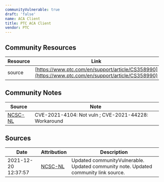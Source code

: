 ```yaml
---
communityVulnerable: true
draft: 'false'
name: ACA Client
title: PTC ACA Client
vendor: PTC
---
```



## Community Resources
| Resource | Link |
| --- | --- |
| source | [https://www.ptc.com/en/support/article/CS358990](https://www.ptc.com/en/support/article/CS358990) |

## Community Notes
| Source | Note |
| --- | --- |
| [NCSC-NL](https://github.com/NCSC-NL/log4shell/blob/main/software/README.md) | CVE-2021-4104: Not vuln ; CVE-2021-44228: Workaround </ul> |

## Sources
| Date | Attribution | Description |
| --- | --- | --- |
| 2021-12-20 12:37:57 | [NCSC-NL](https://github.com/NCSC-NL/log4shell/blob/main/software/README.md) | Updated communityVulnerable. Updated community note. Updated community link source.  |
